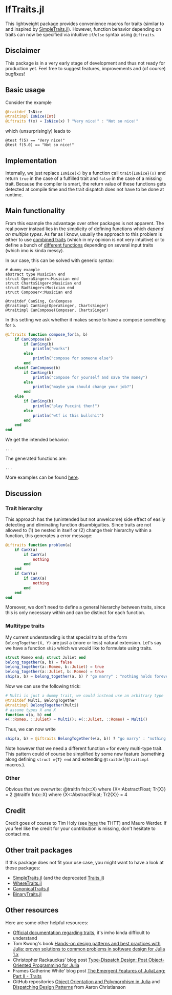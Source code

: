 # IfTraits.jl

This lightweight package provides convenience macros for traits (similar to and inspired by [SimpleTraits.jl](https://github.com/mauro3/SimpleTraits.jl)). However, function behavior depending on traits can now be specified via intuitive `if`/`else` syntax using `@iftraits`.

## Disclaimer

This package is in a very early stage of development and thus not ready for production yet. Feel free to suggest features, improvements and (of course) bugfixes!

## Basic usage

Consider the example 
```julia
@traitdef IsNice
@traitimpl IsNice(Int)
@iftraits f(x) = IsNice(x) ? "Very nice!" : "Not so nice!"
```
which (unsurprisingly) leads to 
```jlcon
@test f(5) == "Very nice!"
@test f(5.0) == "Not so nice!"
```

## Implementation

Internally, we just replace  `IsNice(x)` by a function call `trait{IsNice}(x)` and return `true` in the case of a fulfilled trait and `false` in the case of a missing trait. 
Because the compiler is smart, the return value of these functions gets detected at compile time and the trait dispatch does not have to be done at runtime.

## Main functionality

From this example the advantage over other packages is not apparent. The real power instead lies in the simplicity of defining functions which *depend on multiple types*.
As far as I know, usually the approach to this problem is either to use [combined traits](https://github.com/mauro3/SimpleTraits.jl/issues/71) (which in my opinion is not very intuitive) or to define a bunch of [different functions](https://github.com/mauro3/SimpleTraits.jl/pull/2) depending on several input traits (which imo is kinda messy).

In our case, this can be solved with generic syntax:
```
# dummy example
abstract type Musician end
struct OperaSinger<:Musician end
struct ChartsSinger<:Musician end
struct BadSinger<:Musician end
struct Composer<:Musician end

@traitdef CanSing, CanCompose
@traitimpl CanSing(OperaSinger, ChartsSinger)
@traitimpl CanCompose(Composer, ChartsSinger)
```
In this setting we ask whether it makes sense to have `a` compose something for `b`.
```julia
@iftraits function compose_for(a, b)
    if CanCompose(a)
        if CanSing(b)
            println("works")
        else
            println("compose for someone else")
        end
    elseif CanCompose(b)
        if CanSing(b)
            println("compose for yourself and save the money")
        else
            println("maybe you should change your job?")
        end
    else
        if CanSing(b)
            println("play Puccini then!")
        else
            println("wtf is this bullshit")
        end
    end
end
```
We get the intended behavior:
```
...
```
The generated functions are:
```
...
```

More examples can be found [here](./src/examples).

## Discussion

### Trait hierarchy

This approach has the (unintended but not unwelcome) side effect of easily detecting and eliminating function disambiguities. Since traits are not allowed to (1) be nested in itself or (2) change their hierarchy within a function, this generates a error message:
```julia
@iftraits function problem(a)
    if CanX(a)
        if CanY(a)
            nothing
        end
    end
    if CanY(a)
        if CanX(a)
            nothing
        end
    end
end
```
Moreover, we don't need to define a general hierarchy between traits, since this is only necessary within and can be distinct for each function.

### Multitype traits
My current understanding is that special traits of the form `BelongTogether(X, Y)` are just a (more or less) natural extension. Let's say we have a function `ship` which we would like to formulate using traits.
```julia
struct Romeo end; struct Juliet end
belong_together(a, b) = false
belong_together(a::Romeo, b::Juliet) = true
belong_together(a::Juliet, b::Romeo) = true
ship(a, b) = belong_together(a, b) ? "go marry" : "nothing holds forever"
```

Now we can use the following trick:
```julia
# Multi is just a dummy trait, we could instead use an arbitrary type
@traitdef Multi, BelongTogether
@traitimpl BelongTogether(Multi)
# assume types X and X
function ⊕(a, b) end
⊕(::Romeo, ::Juliet) = Multi(); ⊕(::Juliet, ::Romeo) = Multi()
```

Thus, we can now write
```julia
ship(a, b) = @iftraits BelongTogether(⊕(a, b)) ? "go marry" : "nothing holds forever"
```
Note however that we need a different function `⊕` for every multi-type trait. This pattern could of course be simplified by some new feature (something along defining `struct ⊕{T} end` and extending `@traitdef`/`@traitimpl` macros.).

### Other
Obvious that we overwrite:
@traitfn fn(x::X) where {X<:AbstractFloat;  Tr{X}} = 2
@traitfn fn(x::X) where {X<:AbstractFloat; Tr2{X}} = 4

## Credit
Credit goes of course to Tim Holy (see [here](https://github.com/JuliaLang/julia/issues/2345#issuecomment-54537633) the THTT) and Mauro Werder. If you feel like the credit for your contribution is missing, don't hesitate to contact me.

## Other trait packages
If this package does not fit your use case, you might want to have a look at these packages:
- [SimpleTraits.jl](https://github.com/mauro3/SimpleTraits.jl) (and the deprecated [Traits.jl](https://github.com/mauro3/Traits.jl#dispatch-on-traits))
- [WhereTraits.jl](https://github.com/jolin-io/WhereTraits.jl)
- [CanonicalTraits.jl](https://github.com/thautwarm/CanonicalTraits.jl)
- [BinaryTraits.jl](https://github.com/tk3369/BinaryTraits.jl)

## Other resources

Here are some other helpful resources:

- [Official documentation regarding traits](https://docs.julialang.org/en/v1/manual/methods/#Trait-based-dispatch-1), it's imho kinda difficult to understand
- Tom Kwong's book [Hands-on design patterns and best practices with Julia: proven solutions to common problems in software design for Julia 1.x](https://www.packtpub.com/product/hands-on-design-patterns-and-best-practices-with-julia/9781838648817)
- Christopher Rackauckas' blog post [Type-Dispatch Design: Post Object-Oriented Programming for Julia](http://www.stochasticlifestyle.com/type-dispatch-design-post-object-oriented-programming-julia/)
- Frames Catherine White' blog post [The Emergent Features of JuliaLang: Part II - Traits](https://invenia.github.io/blog/2019/11/06/julialang-features-part-2/)
- GitHub repositories [Object Orientation and Polymorphism in Julia](https://github.com/ninjaaron/oo-and-polymorphism-in-julia) and [Dispatching Design Patterns](https://github.com/ninjaaron/dispatching-design-patterns) from Aaron Christianson